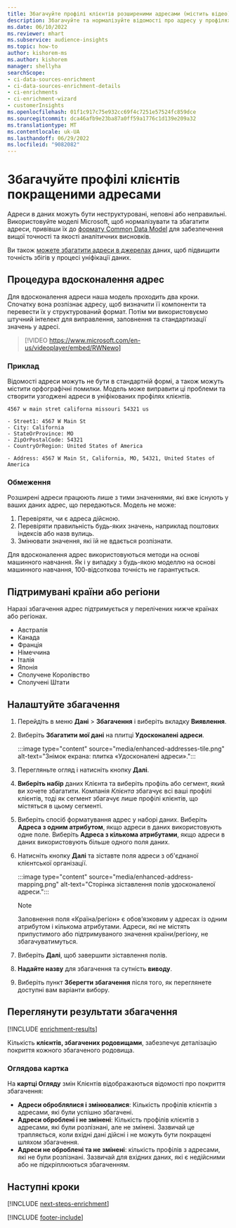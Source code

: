 ```yaml
---
title: Збагачуйте профілі клієнтів розширеними адресами (містить відео)
description: Збагачуйте та нормалізуйте відомості про адресу у профілях клієнтів, використовуючи моделі Microsoft.
ms.date: 06/10/2022
ms.reviewer: mhart
ms.subservice: audience-insights
ms.topic: how-to
author: kishorem-ms
ms.author: kishorem
manager: shellyha
searchScope:
- ci-data-sources-enrichment
- ci-data-sources-enrichment-details
- ci-enrichments
- ci-enrichment-wizard
- customerInsights
ms.openlocfilehash: 01f1c917c75e932cc69f4c7251e57524fc859dce
ms.sourcegitcommit: dca46afb9e23ba87a0ff59a1776c1d139e209a32
ms.translationtype: MT
ms.contentlocale: uk-UA
ms.lasthandoff: 06/29/2022
ms.locfileid: "9082082"
---
```

# <a name="enrich-customer-profiles-with-enhanced-addresses"></a>Збагачуйте профілі клієнтів покращеними адресами

Адреси в даних можуть бути неструктуровані, неповні або неправильні. Використовуйте моделі Microsoft, щоб нормалізувати та збагатити адреси, привівши їх до [формату Common Data Model](/common-data-model/schema/core/applicationcommon/address) для забезпечення вищої точності та якості аналітичних висновків.

Ви також [можете збагатити адреси в джерелах](data-sources-enrichment.md) даних, щоб підвищити точність збігів у процесі уніфікації даних. 

## <a name="how-we-enhance-addresses"></a>Процедура вдосконалення адрес

Для вдосконалення адреси наша модель проходить два кроки. Спочатку вона розпізнає адресу, щоб визначити її компоненти та перевести їх у структурований формат. Потім ми використовуємо штучний інтелект для виправлення, заповнення та стандартизації значень у адресі.

> [!VIDEO https://www.microsoft.com/en-us/videoplayer/embed/RWNewo]

### <a name="example"></a>Приклад

Відомості адреси можуть не бути в стандартній формі, а також можуть містити орфографічні помилки. Модель може виправити ці проблеми та створити узгоджені адреси в уніфікованих профілях клієнтів.

```Input
4567 w main stret californa missouri 54321 us
```

```Output
- Street1: 4567 W Main St
- City: California
- StateOrProvince: MO
- ZipOrPostalCode: 54321
- CountryOrRegion: United States of America

- Address: 4567 W Main St, California, MO, 54321, United States of America
```

### <a name="limitations"></a>Обмеження

Розширені адреси працюють лише з тими значеннями, які вже існують у ваших даних адрес, що передаються. Модель не може:

1. Перевіряти, чи є адреса дійсною.
2. Перевіряти правильність будь-яких значень, наприклад поштових індексів або назв вулиць.
3. Змінювати значення, які їй не вдається розпізнати.

Для вдосконалення адрес використовуються методи на основі машинного навчання. Як і у випадку з будь-якою моделлю на основі машинного навчання, 100-відсоткова точність не гарантується.

## <a name="supported-countries-or-regions"></a>Підтримувані країни або регіони

Наразі збагачення адрес підтримується у перелічених нижче країнах або регіонах.

- Австралія
- Канада
- Франція
- Німеччина
- Італія
- Японія
- Сполучене Королівство
- Сполучені Штати

## <a name="configure-the-enrichment"></a>Налаштуйте збагачення

1. Перейдіть в меню **Дані** > **Збагачення** і виберіть вкладку **Виявлення**.

1. Виберіть **Збагатити мої дані** на плитці **Удосконалені адреси**.

   :::image type="content" source="media/enhanced-addresses-tile.png" alt-text="Знімок екрана: плитка «Удосконалені адреси».":::

1. Перегляньте огляд і натисніть кнопку **Далі**.

1. **Виберіть набір** даних Клієнта та виберіть профіль або сегмент, який ви хочете збагатити. Компанія *Клієнта* збагачує всі ваші профілі клієнтів, тоді як сегмент збагачує лише профілі клієнтів, що містяться в цьому сегменті.

1. Виберіть спосіб форматування адрес у наборі даних. Виберіть **Адреса з одним атрибутом**, якщо адреси в даних використовують одне поле. Виберіть **Адреса з кількома атрибутами**, якщо адреси в даних використовують більше одного поля даних.

1. Натисніть кнопку **Далі** та зіставте поля адреси з об'єднаної клієнтської організації.

    :::image type="content" source="media/enhanced-address-mapping.png" alt-text="Сторінка зіставлення полів удосконаленої адреси.":::

   > [!NOTE]
   > Заповнення поля «Країна/регіон» є обов’язковим у адресах із одним атрибутом і кількома атрибутами. Адреси, які не містять припустимого або підтримуваного значення країни/регіону, не збагачуватимуться.

1. Виберіть **Далі**, щоб завершити зіставлення полів.

1. **Надайте назву** для збагачення та сутність **виводу**.

1. Виберіть пункт **Зберегти збагачення** після того, як переглянете доступні вам варіанти вибору.

## <a name="view-enrichment-results"></a>Переглянути результати збагачення

[!INCLUDE [enrichment-results](includes/enrichment-results.md)]

Кількість **клієнтів, збагачених родовищами**, забезпечує деталізацію покриття кожного збагаченого родовища.

### <a name="overview-card"></a>Оглядова картка

На **картці Огляду** змін Клієнтів відображаються відомості про покриття збагачення:

- **Адреси оброблялися і змінювалися**: Кількість профілів клієнтів з адресами, які були успішно збагачені.
- **Адреси оброблені і не змінені**: Кількість профілів клієнтів з адресами, які були розпізнані, але не змінені. Зазвичай це трапляється, коли вхідні дані дійсні і не можуть бути покращені шляхом збагачення.
- **Адреси не оброблені та не змінені**: кількість профілів з адресами, які не були розпізнані. Зазвичай для вхідних даних, які є недійсними або не підкріплюються збагаченням.

## <a name="next-steps"></a>Наступні кроки

[!INCLUDE [next-steps-enrichment](includes/next-steps-enrichment.md)]

[!INCLUDE [footer-include](includes/footer-banner.md)]
